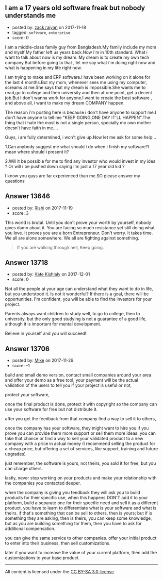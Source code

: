 ## I am a 17 years old software freak but nobody understands me

- posted by: [zack raiyan](https://stackexchange.com/users/12262067/zack-raiyan) on 2017-11-18
- tagged: `software`, `enterprise`
- score: 0

<p>I am a middle-class family guy from Bangladesh.My family include my mom and myslf.My father left us years back.Now i'm in 10th standard. What i want to talk about now is my dream. My dream is to create my own tech company.But before going to that , let me say what i'm doing right now and what is happening in my life right now.</p>

<p>I am trying to make and ERP software.I have been working on it alone for the last 4 months.But my mom, whenever sees me using my computer, screams at me.She says that my dream is impossible.She wants me to read,go to college and then university and then at one point, get a decent job.But i don't wanna work for anyone.I want to create the best software , and above all, i want to make my dream COMPANY happen.</p>

<p>The reason i'm posting here is because i don't have anyone to support me.I don't have anyone to tell me "KEEP GOING,ONE DAY IT'LL HAPPEN".The thing that i hate the most is not a single person, specially mo own mother doesn't have faith in me....</p>

<p>Guys, i am fully determined, i won't give up.Now let me ask for some help ..</p>

<p>1.Can anybody suggest me what should i do when i finish my software?I mean where should i present it?</p>

<p>2.Will it be possible for me to find any investor who would invest in my idea ? Or will i be pushed down saying i'm just a 17 year old kid ?</p>

<p>I know you guys are far experienced than me.SO please answer my questions</p>



## Answer 13646

- posted by: [Rishi](https://stackexchange.com/users/11142066/rishi) on 2017-11-19
- score: 3

<p>This world is brutal. Until you don't prove your worth by yourself, nobody gives damn about it.
You are facing so much resistance yet still doing what you love. It proves you are a born Entrepreneur. 
Don't worry. It takes time.
We all are alone somewhere. We all are fighting against something. </p>

<blockquote>
  <p>If you are walking through hell, Keep going.</p>
</blockquote>



## Answer 13718

- posted by: [Kate Kishlaly](https://stackexchange.com/users/12328267/kate-kishlaly) on 2017-12-01
- score: 0

<p>Not all the people at your age can understand what they want to do in life, but you understood it. Is not it wonderful? If there is a goal, there will be opportunities. I'm confident, you will be able to find the investors for your project. </p>

<p>Parents always want children to study well, to go to college, then to university, but the only good studying is not a guarantee of a good life, although it is important for mental development. </p>

<p>Believe in yourself and you will succeed!</p>



## Answer 13706

- posted by: [Mike](https://stackexchange.com/users/4546119/mike) on 2017-11-29
- score: -1

<p>build and small demo version, 
contact small companies around your area and offer your demo as a free tool, your payment will be the actual validation of the users to tell you if your project is useful or not, </p>

<p>protect your software, </p>

<p>once the final product is done, protect it with copyright so the company can use your software for free but not distribute it. </p>

<p>after you get the feedback from that company find a way to sell it to others, </p>

<p>once the company has your software, they might want to hire you if you prove you can provide them more support or sell them more ideas. you can take that chance or find a way to sell your validated product to a new company with a price in actual money (I recommend selling the product for a cheap price, but offering a set of services, like support, training and future upgrades)</p>

<p>just remember, the software is yours, not theirs, you sold it for free, but you can charge others. </p>

<p>lastly, never stop working on your products and make your relationship with the companies you contacted deeper. </p>

<p>when the company is giving you feedback they will ask you to build products for their specific use, when this happens DON'T add it to your platform, build a separate one for their specific need and sell it as a different product, you have to learn to differentiate what is your software and what is theirs. if that's something that can be sell to others, then is yours; but if is something they are asking, then is theirs, you can keep some knowledge, but as you are building something for them, then you have to ask for additional compensation. </p>

<p>you can give the same service to other companies. offer your initial product to enter into their business, then sell customizations. </p>

<p>later if you want to increase the value of your current platform, then add the customizations to your base product.</p>




---

All content is licensed under the [CC BY-SA 3.0 license](https://creativecommons.org/licenses/by-sa/3.0/).
